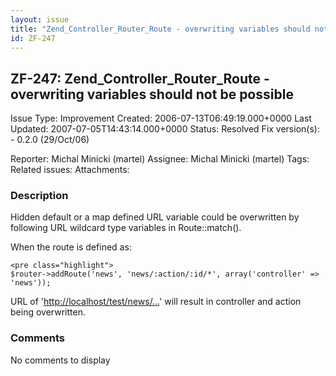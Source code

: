 ```yaml
---
layout: issue
title: "Zend_Controller_Router_Route - overwriting variables should not be possible"
id: ZF-247
---
```


ZF-247: Zend\_Controller\_Router\_Route - overwriting variables should not be possible
--------------------------------------------------------------------------------------

 Issue Type: Improvement Created: 2006-07-13T06:49:19.000+0000 Last Updated: 2007-07-05T14:43:14.000+0000 Status: Resolved Fix version(s): - 0.2.0 (29/Oct/06)
 
 Reporter:  Michal Minicki (martel)  Assignee:  Michal Minicki (martel)  Tags: 
 Related issues: 
 Attachments: 
### Description

Hidden default or a map defined URL variable could be overwritten by following URL wildcard type variables in Route::match().

When the route is defined as:

 
    <pre class="highlight">
    $router->addRoute('news', 'news/:action/:id/*', array('controller' => 'news'));


URL of '[http://localhost/test/news/…](http://localhost/test/news/view/10/controller/test/action/bogus)' will result in controller and action being overwritten.

 

 

### Comments

No comments to display
